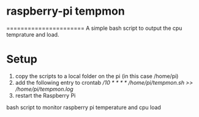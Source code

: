 # raspberry-pi tempmon
======================
A simple bash script to output the cpu temprature and load.

Setup
=====

1. copy the scripts to a local folder on the pi (in this case /home/pi)
2. add the following entry to crontab */10 * * * * /home/pi/tempmon.sh >> /home/pi/tempmon.log*
3. restart the Raspberry Pi

bash script to monitor raspberry pi temperature and cpu load
